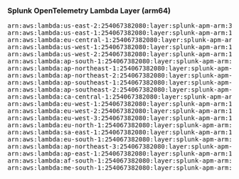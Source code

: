 <h3>Splunk OpenTelemetry Lambda Layer (arm64)</h3>

<pre>
arn:aws:lambda:us-east-2:254067382080:layer:splunk-apm-arm:36
arn:aws:lambda:us-east-1:254067382080:layer:splunk-apm-arm:19
arn:aws:lambda:eu-central-1:254067382080:layer:splunk-apm-arm:19
arn:aws:lambda:us-west-1:254067382080:layer:splunk-apm-arm:19
arn:aws:lambda:us-west-2:254067382080:layer:splunk-apm-arm:19
arn:aws:lambda:ap-south-1:254067382080:layer:splunk-apm-arm:19
arn:aws:lambda:ap-northeast-1:254067382080:layer:splunk-apm-arm:19
arn:aws:lambda:ap-northeast-2:254067382080:layer:splunk-apm-arm:19
arn:aws:lambda:ap-southeast-1:254067382080:layer:splunk-apm-arm:19
arn:aws:lambda:ap-southeast-2:254067382080:layer:splunk-apm-arm:19
arn:aws:lambda:ca-central-1:254067382080:layer:splunk-apm-arm:19
arn:aws:lambda:eu-west-1:254067382080:layer:splunk-apm-arm:19
arn:aws:lambda:eu-west-2:254067382080:layer:splunk-apm-arm:19
arn:aws:lambda:eu-west-3:254067382080:layer:splunk-apm-arm:19
arn:aws:lambda:eu-north-1:254067382080:layer:splunk-apm-arm:19
arn:aws:lambda:sa-east-1:254067382080:layer:splunk-apm-arm:19
arn:aws:lambda:eu-south-1:254067382080:layer:splunk-apm-arm:19
arn:aws:lambda:ap-northeast-3:254067382080:layer:splunk-apm-arm:19
arn:aws:lambda:ap-east-1:254067382080:layer:splunk-apm-arm:19
arn:aws:lambda:af-south-1:254067382080:layer:splunk-apm-arm:19
arn:aws:lambda:me-south-1:254067382080:layer:splunk-apm-arm:19
</pre>
